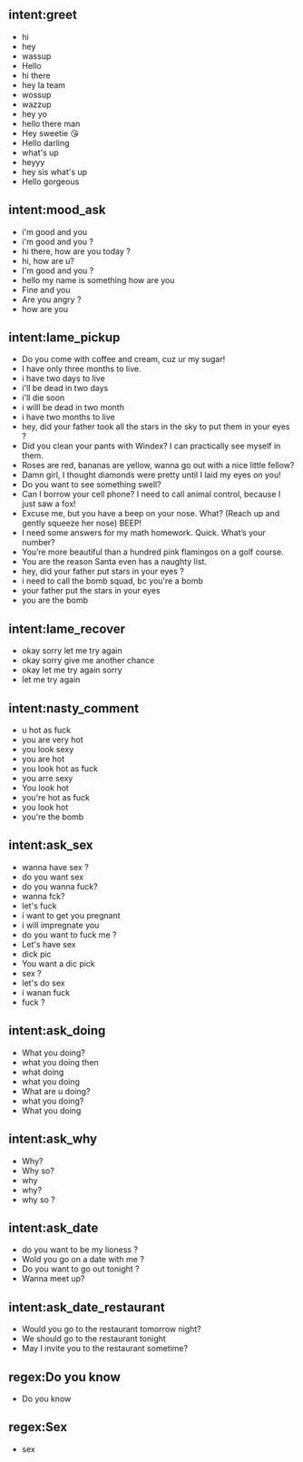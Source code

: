 ## intent:greet
- hi
- hey
- wassup
- Hello
- hi there
- hey la team
- wossup
- wazzup
- hey yo
- hello there man
- Hey sweetie 😘
- Hello darling
- what's up
- heyyy
- hey sis what's up
- Hello gorgeous

## intent:mood_ask
- i'm good and you
- i'm good and you ?
- hi there, how are you today ?
- hi, how are u?
- I'm good and you ?
- hello my name is something how are you
- Fine and you
- Are you angry ?
- how are you

## intent:lame_pickup
- Do you come with coffee and cream, cuz ur my sugar!
- I have only three months to live.
- i have two days to live
- i'll be dead in two days
- i'll die soon
- i willl be dead in two month
- i have two months to live
- hey, did your father took all the stars in the sky to put them in your eyes ?
- Did you clean your pants with Windex? I can practically see myself in them.
- Roses are red, bananas are yellow, wanna go out with a nice little fellow?
- Damn girl, I thought diamonds were pretty until I laid my eyes on you!
- Do you want to see something swell?
- Can I borrow your cell phone? I need to call animal control, because I just saw a fox!
- Excuse me, but you have a beep on your nose. What? (Reach up and gently squeeze her nose) BEEP!
- I need some answers for my math homework. Quick. What’s your number?
- You’re more beautiful than a hundred pink flamingos on a golf course.
- You are the reason Santa even has a naughty list.
- hey, did your father put stars in your eyes ?
- i need to call the bomb squad, bc you're a bomb
- your father put the stars in your eyes
- you are the bomb

## intent:lame_recover
- okay sorry let me try again
- okay sorry give me another chance
- okay let me try again sorry
- let me try again

## intent:nasty_comment
- u hot as fuck
- you are very hot
- you look sexy
- you are hot
- you look hot as fuck
- you arre sexy
- You look hot
- you're hot as fuck
- you look hot
- you're the bomb

## intent:ask_sex
- wanna have sex ?
- do you want sex
- do you wanna fuck?
- wanna fck?
- let's fuck
- i want to get you pregnant
- i will impregnate you
- do you want to fuck me ?
- Let's have sex
- dick pic
- You want a dic pick
- sex ?
- let's do sex
- i wanan fuck
- fuck ?

## intent:ask_doing
- What you doing?
- what you doing then
- what doing
- what you doing
- What are u doing?
- what you doing?
- What you doing

## intent:ask_why
- Why?
- Why so?
- why
- why?
- why so ?

## intent:ask_date
- do you want to be my lioness ?
- Wold you go on a date with me ?
- Do you want to go out tonight ?
- Wanna meet up?

## intent:ask_date_restaurant
- Would you go to the restaurant tomorrow night?
- We should go to the restaurant tonight
- May I invite you to the restaurant sometime?

## regex:Do you know
- Do you know

## regex:Sex
- sex
